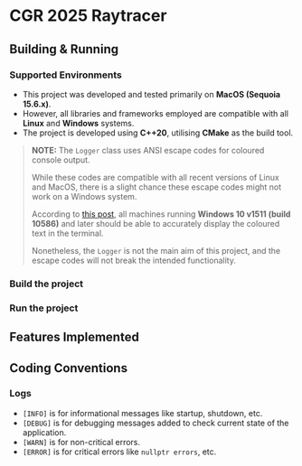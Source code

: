 # CGR 2025 Raytracer

## Building & Running
### Supported Environments
- This project was developed and tested primarily on **MacOS (Sequoia 15.6.x)**.
- However, all libraries and frameworks employed are compatible with all **Linux** and **Windows** systems.
- The project is developed using **C++20**, utilising **CMake** as the build tool.

> **NOTE:** The `Logger` class uses ANSI escape codes for coloured console output. 
> 
> While these codes are compatible with all recent versions of Linux and MacOS,
> there is a slight chance these escape codes might not work on a Windows system.
> 
> According to [this post](https://superuser.com/questions/1729472/unable-to-use-ansi-escape-sequences-in-windows-10),
> all machines running **Windows 10 v1511 (build 10586)** and later should be able to 
> accurately display the coloured text in the terminal.
> 
> Nonetheless, the `Logger` is not the main aim of this project, and the escape codes
> will not break the intended functionality.

### Build the project

### Run the project

## Features Implemented

## Coding Conventions
### Logs
- `[INFO]` is for informational messages like startup, shutdown, etc.
- `[DEBUG]` is for debugging messages added to check current state of the application.
- `[WARN]` is for non-critical errors.
- `[ERROR]` is for critical errors like `nullptr errors`, etc.